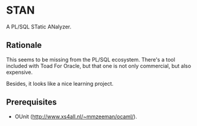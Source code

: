 
# STAN

A PL/SQL STatic ANalyzer.

## Rationale

This seems to be missing from the PL/SQL ecosystem. There's a tool
included with Toad For Oracle, but that one is not only commercial,
but also expensive.

Besides, it looks like a nice learning project.

## Prerequisites

 * OUnit (<http://www.xs4all.nl/~mmzeeman/ocaml/>).
